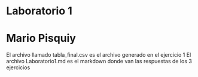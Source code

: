 # Laboratorio 1 
# Mario Pisquiy 

El archivo llamado tabla_final.csv es el archivo generado en el ejercicio 1
El archivo Laboratorio1.md es el markdown donde van las respuestas de los 3 ejercicios